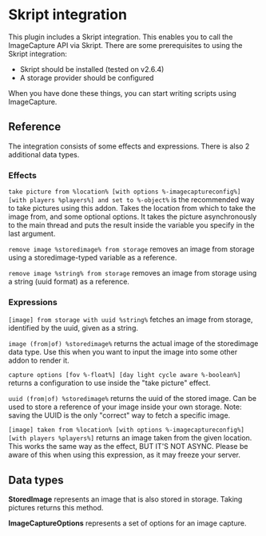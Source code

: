 # Skript integration
This plugin includes a Skript integration.
This enables you to call the ImageCapture API via Skript.
There are some prerequisites to using the Skript integration:
- Skript should be installed (tested on v2.6.4)
- A storage provider should be configured

When you have done these things,
you can start writing scripts using ImageCapture.

## Reference
The integration consists of some effects and expressions.
There is also 2 additional data types.

### Effects
`take picture from %location% [with options %-imagecaptureconfig%] [with players %players%] and set to %-object%`
is the recommended way to take pictures using this addon.
Takes the location from which to take the image from,
and some optional options.
It takes the picture asynchronously to the main thread
and puts the result inside the variable you specify in the last argument.

`remove image %storedimage% from storage`
removes an image from storage using a storedimage-typed variable as a reference.

`remove image %string% from storage`
removes an image from storage using a string (uuid format) as a reference.

### Expressions
`[image] from storage with uuid %string%`
fetches an image from storage, identified by the uuid, given as a string.

`image (from|of) %storedimage%`
returns the actual image of the storedimage data type.
Use this when you want to input the image into some other addon to render it.

`capture options [fov %-float%] [day light cycle aware %-boolean%]`
returns a configuration to use inside the "take picture" effect.

`uuid (from|of) %storedimage%`
returns the uuid of the stored image.
Can be used to store a reference of your image inside your own storage.
Note: saving the UUID is the only "correct" way to fetch a specific image.

`[image] taken from %location% [with options %-imagecaptureconfig%] [with players %players%]`
returns an image taken from the given location.
This works the same way as the effect, BUT IT'S NOT ASYNC.
Please be aware of this when using this expression,
as it may freeze your server.

## Data types
**StoredImage** represents an image that is also stored in storage.
Taking pictures returns this method.

**ImageCaptureOptions** represents a set of options for an image capture.